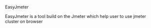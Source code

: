 EasyJmeter

EasyJmeter is a tool build on the Jmeter which help user to use jmeter cluster on browser
